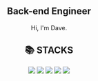 <div align="center">
  <h2>Back-end Engineer</h2>
  <p> 
      Hi, I'm Dave. <br/>
  </p>    
</div>

<div align="center">
  <h2> 📚 STACKS </h2>
  <div>
    <img src="https://img.shields.io/badge/java-007396?style=for-the-badge&logo=java&logoColor=white"> 
    <img src="https://img.shields.io/badge/springboot-6DB33F?style=for-the-badge&logo=springboot&logoColor=white"> 
    <img src="https://img.shields.io/badge/javascript-F7DF1E?style=for-the-badge&logo=JavaScript&logoColor=white"> 
    <img src="https://img.shields.io/badge/react-61DAFB?style=for-the-badge&logo=react&logoColor=white"> 
    <img src="https://img.shields.io/badge/nodejs-339933?style=for-the-badge&logo=nodejs&logoColor=white"> 
  </div>
</div>

<!---
devsmilekang/devsmilekang is a ✨ special ✨ repository because its `README.md` (this file) appears on your GitHub profile.
You can click the Preview link to take a look at your changes.
--->
